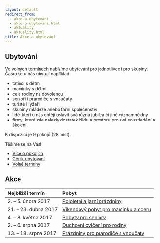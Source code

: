 ```yaml
---
layout: default
redirect_from:
  - akce-a-ubytovani
  - akce-a-ubytovani.html
  - aktuality
  - aktuality.html
title: Akce a ubytování
---
```


## Ubytování

Ve [volných termínech](/volne-terminy) nabízíme ubytování pro jednotlivce i pro skupiny. 
Často se u nás ubytují například:

 - tatínci s dětmi
 - maminky s dětmi
 - celé rodiny na dovolenou
 - senioři i prarodiče s vnoučaty
 - turisté i lyžaři
 - skupiny mládeže anebo farní společenství
 - lidé, kteří u nás chtějí oslavit svá různá jubilea či jiné významné dny
 - firmy, které zde nalezly dostatek klidu a prostoru pro svá soustředění a školení. 
 
 K dispozici je 9 pokojů (28 míst). 
 
 Těšíme se na Vás!

- [Více o pokojích](/ubytovani/pokoje)
- [Ceník ubytování](/ubytovani/cenik)
- [Volné termíny](/volne-terminy)


## Akce

| Nejbližší termín     | Pobyt |
|:---------------------|:------|
| 2. – 5. února 2017   | [Pololetní a jarní prázdniny](/akce/pololetni-a-jarni-prazdniny) |
| 21. – 23. dubna 2017 | [Víkendový pobyt pro maminku a dceru](/akce/vikendovy-pobyt-pro-maminku-a-dceru) |
| 4. – 8. května 2017  | [Pobyty pro seniory](/akce/pobyty-pro-seniory) |
| 2. – 6. srpna 2017   | [Duchovní cvičení pro rodiny](/akce/duchovni-cviceni-pro-rodiny-s-detmi) |
| 13. – 18. srpna 2017 | [Prázdniny pro prarodiče s vnoučaty](/akce/prazdniny-pro-prarodice-s-vnoucaty) |
